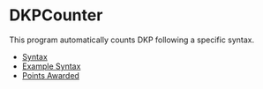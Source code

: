 # DKPCounter

This program automatically counts DKP following a specific syntax.

* <a href="syntax.md">Syntax</a>
* <a href="examples.md">Example Syntax</a>
* <a href="points.md">Points Awarded</a>

